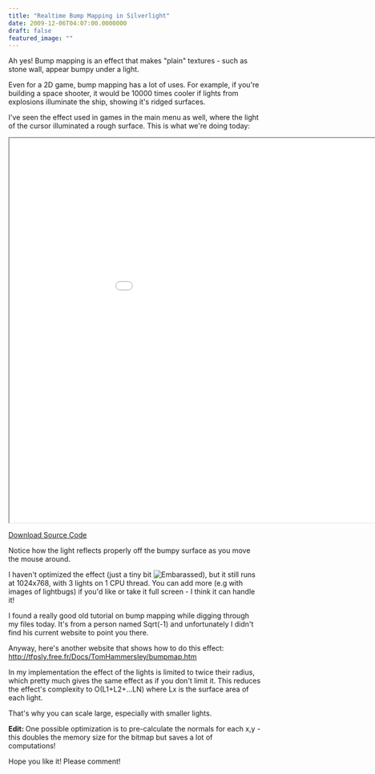 ```yaml
---
title: "Realtime Bump Mapping in Silverlight"
date: 2009-12-06T04:07:00.0000000
draft: false
featured_image: ""
---
```


<p>Ah yes! Bump mapping is an effect that makes "plain" textures - such as stone wall, appear bumpy under a light.</p>
<p>Even for a 2D game, bump mapping has a lot of uses. For example, if you're building a space shooter, it would be 10000 times cooler if lights from explosions illuminate the ship, showing it's ridged surfaces.</p>
<p>I've seen the effect used in games in the main menu as well, where the light of the cursor illuminated a rough surface. This is what we're doing today:</p>
<iframe src="/sample.aspx?xap=BumpMapping" width="1024px" height="768px"></iframe>
<p><a href="http://nokola.com/sources/BumpMapping.zip">Download Source Code</a></p>
<p>Notice how the light reflects properly off the bumpy surface as you move the mouse around.</p>
<p>I haven't optimized the effect (just a tiny bit <img title="Embarassed" src="http://nokola.com/blog/editors/tiny_mce3/plugins/emotions/img/smiley-embarassed.gif" border="0" alt="Embarassed" />), but it still runs at 1024x768, with 3 lights on 1 CPU thread. You can add more (e.g with images of lightbugs)&nbsp;if you'd like or take it full screen - I think it can handle it!</p>
<p>I found a really good old tutorial on bump mapping while digging through my files today. It's from a person named Sqrt(-1) and unfortunately I didn't find his current website to point you there.</p>
<p>Anyway, here's another website that shows how to do this effect: <a href="http://tfpsly.free.fr/Docs/TomHammersley/bumpmap.htm">http://tfpsly.free.fr/Docs/TomHammersley/bumpmap.htm</a></p>
<p>In my implementation the effect of the lights is limited to twice their radius, which pretty much gives the same effect as if you don't limit it. This reduces the effect's complexity to O(L1+L2+...LN) where Lx is the surface&nbsp;area of each light.</p>
<p>That's why you can scale large, especially with smaller lights.&nbsp;</p>
<p><b>Edit: </b>One possible optimization is to pre-calculate the normals for each x,y - this doubles the memory size for the bitmap but saves a lot of computations!</p>
<p>Hope you like it! Please comment!</p>